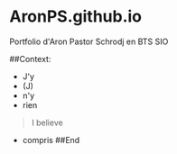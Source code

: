 # AronPS.github.io
Portfolio d'Aron Pastor Schrodj en BTS SIO


##Context:
 - J'y
  - (J)
 - n'y
 - rien
 > I believe
 - compris
##End
